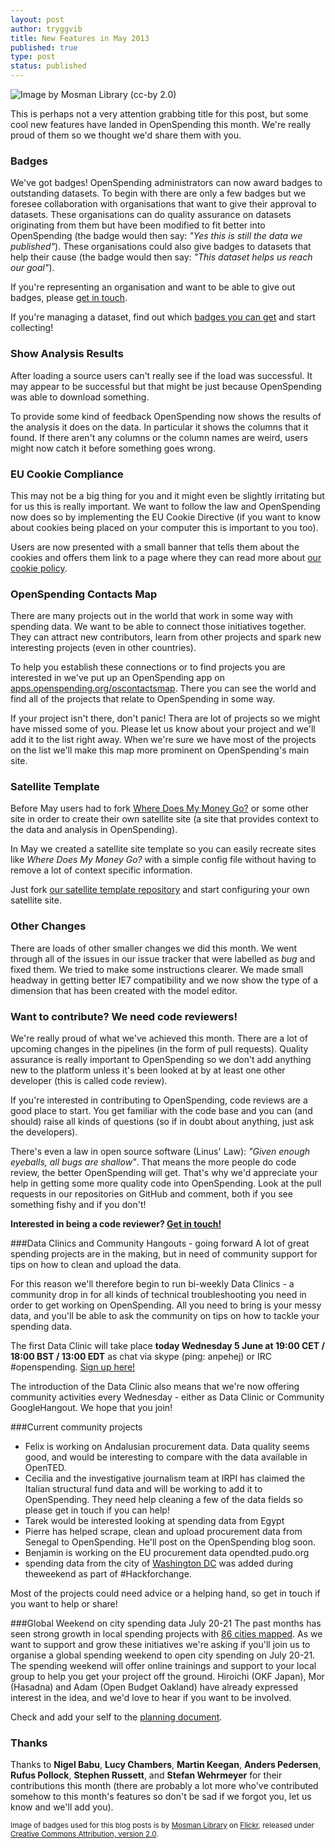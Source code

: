 ```yaml
---
layout: post
author: tryggvib
title: New Features in May 2013
published: true
type: post
status: published
---
```


![Image by Mosman Library (cc-by 2.0)](https://farm9.staticflickr.com/8205/8206356927_3d5c720658_c.jpg "Badges!")

This is perhaps not a very attention grabbing title for this post, but some cool new features have landed in OpenSpending this month. We're really proud of them so we thought we'd share them with you.

### Badges

We've got badges! OpenSpending administrators can now award badges to outstanding datasets. To begin with there are only a few badges but we foresee collaboration with organisations that want to give their approval to datasets. These organisations can do quality assurance on datasets originating from them but have been modified to fit better into OpenSpending (the badge would then say: *"Yes this is still the data we published"*). These organisations could also give badges to datasets that help their cause (the badge would then say: *"This dataset helps us reach our goal"*).

If you're representing an organisation and want to be able to give out badges, please [get in touch](http://openspending.org/about/contact.html).

If you're managing a dataset, find out which [badges you can get](http://openspending.org/badges) and start collecting!

### Show Analysis Results

After loading a source users can't really see if the load was successful. It may appear to be successful but that might be just because OpenSpending was able to download something.

To provide some kind of feedback OpenSpending now shows the results of the analysis it does on the data. In particular it shows the columns that it found. If there aren't any columns or the column names are weird, users might now catch it before something goes wrong.

### EU Cookie Compliance

This may not be a big thing for you and it might even be slightly irritating but for us this is really important. We want to follow the law and OpenSpending now does so by implementing the EU Cookie Directive (if you want to know about cookies being placed on your computer this is important to you too).

Users are now presented with a small banner that tells them about the cookies and offers them link to a page where they can read more about [our cookie policy](http://okfn.org/cookie-policy/).

### OpenSpending Contacts Map

There are many projects out in the world that work in some way with spending data. We want to be able to connect those initiatives together. They can attract new contributors, learn from other projects and spark new interesting projects (even in other countries).

To help you establish these connections or to find projects you are interested in we've put up an OpenSpending app on [apps.openspending.org/oscontactsmap](http://apps.openspending.org/oscontactsmap/). There you can see the world and find all of the projects that relate to OpenSpending in some way.

If your project isn't there, don't panic! Thera are lot of projects so we might have missed some of you. Please let us know about your project and we'll add it to the list right away. When we're sure we have most of the projects on the list we'll make this map more prominent on OpenSpending's main site.

### Satellite Template

Before May users had to fork [Where Does My Money Go?](http://wheredoesmymoneygo.org/) or some other site in order to create their own satellite site (a site that provides context to the data and analysis in OpenSpending).

In May we created a satellite site template so you can easily recreate sites like *Where Does My Money Go?* with a simple config file without having to remove a lot of context specific information.

Just fork [our satellite template repository](https://github.com/openspending/satellite-template) and start configuring your own satellite site.

### Other Changes

There are loads of other smaller changes we did this month. We went through all of the issues in our issue tracker that were labelled as *bug* and fixed them. We tried to make some instructions clearer. We made small headway in getting better IE7 compatibility and we now show the type of a dimension that has been created with the model editor.

### Want to contribute? We need code reviewers!

We're really proud of what we've achieved this month. There are a lot of upcoming changes in the pipelines (in the form of pull requests). Quality assurance is really important to OpenSpending so we don't add anything new to the platform unless it's been looked at by at least one other developer (this is called code review).

If you're interested in contributing to OpenSpending, code reviews are a good place to start. You get familiar with the code base and you can (and should) raise all kinds of questions (so if in doubt about anything, just ask the developers).

There's even a law in open source software (Linus' Law): *"Given enough eyeballs, all bugs are shallow"*. That means the more people do code review, the better OpenSpending will get. That's why we'd appreciate your help in getting some more quality code into OpenSpending. Look at the pull requests in our repositories on GitHub and comment, both if you see something fishy and if you don't!

**Interested in being a code reviewer? [Get in touch!](http://openspending.org/about/contact.html)**

###Data Clinics and Community Hangouts - going forward
A lot of great spending projects are in the making, but in need of community support for tips on how to clean and upload the data.

For this reason we'll therefore begin to run bi-weekly Data Clinics - a community drop in for all kinds of technical troubleshooting you need in order to get working on OpenSpending. 
All you need to bring is your messy data, and you'll be able to ask the community on tips on how to tackle your spending data.  

The first Data Clinic will take place **today Wednesday 5 June at 19:00 CET / 18:00 BST / 13:00 EDT** as chat via skype (ping: anpehej) or IRC #openspending. [Sign up here!](https://docs.google.com/a/okfn.org/document/d/1vx9oSJieuqfQ2xdBTyFSTmDRsPRenTrJLKJDo_ZP8z4/edit#)

The introduction of the Data Clinic also means that we're now offering community activities every Wednesday - either as Data Clinic or Community GoogleHangout. We hope that you join!

###Current community projects
- Felix is working on Andalusian procurement data. Data quality seems good, and would be interesting to compare with the data available in OpenTED.
- Cecilia and the investigative journalism team at IRPI has claimed the Italian structural fund data and will be working to add it to OpenSpending. They need help cleaning a few of the data fields so please get in touch if you can help! 
- Tarek would be interested looking at spending data from Egypt
- Pierre has helped scrape, clean and upload procurement data from Senegal to OpenSpending. He'll post on the OpenSpending blog soon. 
- Benjamin is working on the EU procurement data opendted.pudo.org
- spending data from the city of [Washington DC](http://openspending.org/dc-vendors-contractors) was added during theweekend as part of #Hackforchange. 

Most of the projects could need advice or a helping hand, so get in touch if you want to help or share!

###Global Weekend on city spending data July 20-21 
The past months has seen strong growth in local spending projects with [86 cities mapped](http://apps.openspending.org/maps/). As we want to support and grow these initiatives we're asking if you'll join us to organise a global spending weekend to open city spending on July 20-21. The spending weekend will offer online trainings and support to your local group to help you get your project off the ground. 
Hiroichi (OKF Japan), Mor (Hasadna) and Adam (Open Budget Oakland) have already expressed interest in the idea, and we'd love to hear if you want to be involved. 

Check and add your self to the [planning document](https://docs.google.com/a/okfn.org/document/d/1Zh-TPxgMiFDrzk-rNJqL9CmCbbtlZmp2xjWlZ6T20TA/edit#heading=h.6416s7qbnyrt). 

### Thanks

Thanks to **Nigel Babu**, **Lucy Chambers**, **Martin Keegan**, **Anders Pedersen**, **Rufus Pollock**, **Stephen Russett**, and **Stefan Wehrmeyer** for their contributions this month (there are probably a lot more who've contributed somehow to this month's features so don't be sad if we forgot you, let us know and we'll add you).

<small>Image of badges used for this blog posts is by [Mosman Library](https://www.flickr.com/photos/mosmanlibrary/) on [Flickr](http://flickr.com), released under [Creative Commons Attribution, version 2.0](http://creativecommons.org/licenses/by/2.0/).</small>
